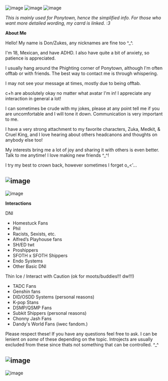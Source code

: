 ![image](https://github.com/user-attachments/assets/55648bb4-ce2e-408b-baee-2dba1f260b06)
![image](https://github.com/Donnvr/Donnvr/assets/173856323/0235849c-1294-40f4-a64d-d82d49a26075)
![image](https://github.com/user-attachments/assets/fd74c427-b91b-4d8d-99eb-78d0aeaef1e1)

*This is mainly used for Ponytown, hence the simplified info. For those who want more detailed wording, my carrd is linked. :3*

**About Me**

Hello! My name is Don/Zukes, any nicknames are fine too ^_^.

I'm 18, Mexican, and have ADHD. I also have quite a bit of anxiety, so patience is appreciated.

I usually hang around the Phighting corner of Ponytown, although I'm often offtab or with friends. The best way to contact me is through whispering.

I may not see your message at times, mostly due to being offtab.

c+h are absolutely okay no matter what avatar I'm in! I appreciate any interaction in general a lot!

I can sometimes be crude with my jokes, please at any point tell me if you are uncomfortable and I will tone it down. Communication is very important to me.


I have a very strong attachment to my favorite characters, Zuka, Medkit, & Cruel King, and I love hearing about others headcanons and thoughts on anybody else too!

My interests bring me a lot of joy and sharing it with others is even better. Talk to me anytime! I love making new friends ^_^!

I try my best to crown back, however sometimes I forget o_<'...


![image](https://github.com/user-attachments/assets/b2a8c651-5640-44d3-b837-9eed8d384b5f)
-----------------------------------------------------------------------------------------------
![image](https://github.com/user-attachments/assets/8fa3e8c5-f574-45c8-a776-892bfd105217)

**Interactions**

DNI

- Homestuck Fans
- Phil
- Racists, Sexists, etc.
- Alfred’s Playhouse fans
- SH/ED twt
- Proshippers
- SFOTH x SFOTH Shippers
- Endo Systems
- Other Basic DNI

Thin Ice / Interact with Caution (ok for moots/buddies!!! dw!!!)
- TADC Fans
- Genshin fans
- DID/OSDD Systems (personal reasons)
- K-pop Stans
- DSMP/QSMP Fans
- Subkit Shippers (personal reasons)
- Chonny Jash Fans
- Dandy's World Fans (iwec fandom.) 

Please respect these! If you have any questions feel free to ask. I can be lenient on *some* of these depending on the topic. Introjects are usually excluded from these since thats not something that can be controlled. ^_^

![image](https://github.com/user-attachments/assets/e365686d-5bbb-4fac-93a7-e8ac2de2592a)
-----------------------------------------------------------------------------------------------
![image](https://github.com/user-attachments/assets/e02e5223-10f9-4833-a9d2-8384c86efe64)
